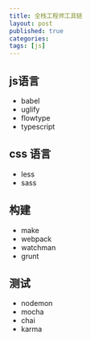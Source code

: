 ```yaml
---
title: 全栈工程师工具链
layout: post
published: true
categories: 
tags: [js]
---
```


## js语言
* babel
* uglify
* flowtype
* typescript

## css 语言
* less
* sass

## 构建
* make
* webpack
* watchman
* grunt

## 测试
* nodemon
* mocha
* chai
* karma
